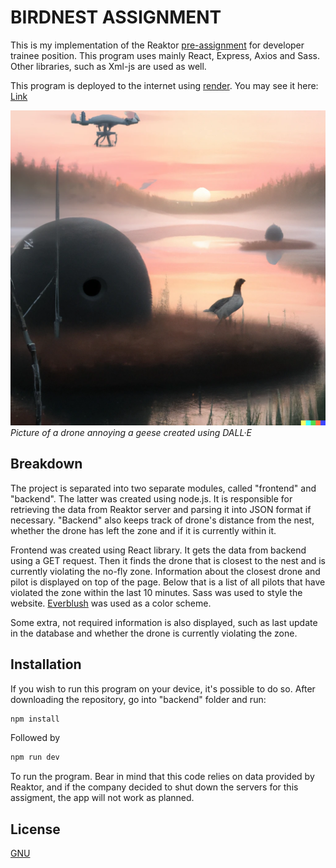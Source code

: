 # BIRDNEST ASSIGNMENT

This is my implementation of the Reaktor [pre-assignment](https://assignments.reaktor.com/birdnest/) for developer trainee position. This program uses mainly React, Express, Axios and Sass. Other libraries, such as Xml-js are used as well.

This program is deployed to the internet using [render](https://render.com/). You may see it here: [Link](https://birdnest-9t8t.onrender.com/)


![Alt text](/frontend/public/logo192.png)
*Picture of a drone annoying a geese created using DALL·E*

## Breakdown

The project is separated into two separate modules, called "frontend" and "backend". The latter was created using node.js. It is responsible for retrieving the data from Reaktor server and parsing it into JSON format if necessary. "Backend" also keeps track of drone's distance from the nest, whether the drone has left the zone and if it is currently within it.

Frontend was created using React library. It gets the data from backend using a GET request. Then it finds the drone that is closest to the nest and is currently violating the no-fly zone. Information about the closest drone and pilot is displayed  on top of the page. Below that is a list of all pilots that have violated the zone within the last 10 minutes. Sass was used to style the website. [Everblush](https://github.com/Everblush) was used as a color scheme.

Some extra, not required information is also displayed, such as last update in the database and whether the drone is currently violating the zone.

## Installation

If you wish to run this program on your device, it's possible to do so. After downloading the repository, go into "backend" folder and run:

```powershell
npm install
```
Followed by

```powershell
npm run dev
```

To run the program. Bear in mind that this code relies on data provided by Reaktor, and if the company decided to shut down the servers for this assigment, the app will not work as planned.


## License

[GNU](https://choosealicense.com/licenses/gpl-3.0/)
